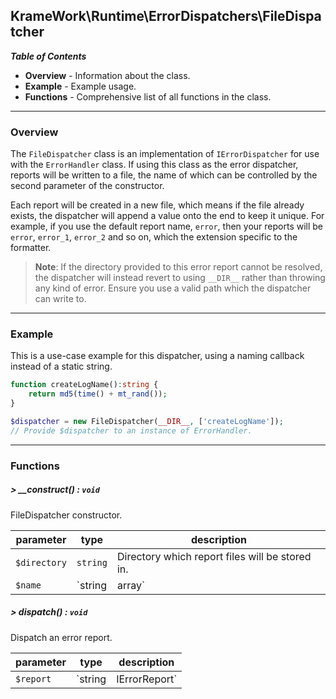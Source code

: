 ## KrameWork\Runtime\ErrorDispatchers\FileDispatcher

***Table of Contents***
* **Overview** - Information about the class.
* **Example** - Example usage.
* **Functions** - Comprehensive list of all functions in the class.

___
### Overview
The `FileDispatcher` class is an implementation of `IErrorDispatcher` for use with the `ErrorHandler` class. If using this class as the error dispatcher, reports will be written to a file, the name of which can be controlled by the second parameter of the constructor.

Each report will be created in a new file, which means if the file already exists, the dispatcher will append a value onto the end to keep it unique. For example, if you use the default report name, `error`, then your reports will be `error`, `error_1`, `error_2` and so on, which the extension specific to the formatter.

> **Note**: If the directory provided to this error report cannot be resolved, the dispatcher will instead revert to using `__DIR__` rather than throwing any kind of error. Ensure you use a valid path which the dispatcher can write to.

___
### Example
This is a use-case example for this dispatcher, using a naming callback instead of a static string.
```php
function createLogName():string {
    return md5(time() + mt_rand());
}

$dispatcher = new FileDispatcher(__DIR__, ['createLogName']);
// Provide $dispatcher to an instance of ErrorHandler.
```
___
### Functions
##### > __construct() : `void`
FileDispatcher constructor.

parameter | type | description
--- | --- |---
`$directory` | `string` | Directory which report files will be stored in.
`$name` | `string|array` | File-name or callable naming function.

##### > dispatch() : `void`
Dispatch an error report.

parameter | type | description
--- | --- | ---
`$report` | `string|IErrorReport` | Report to dispatch.